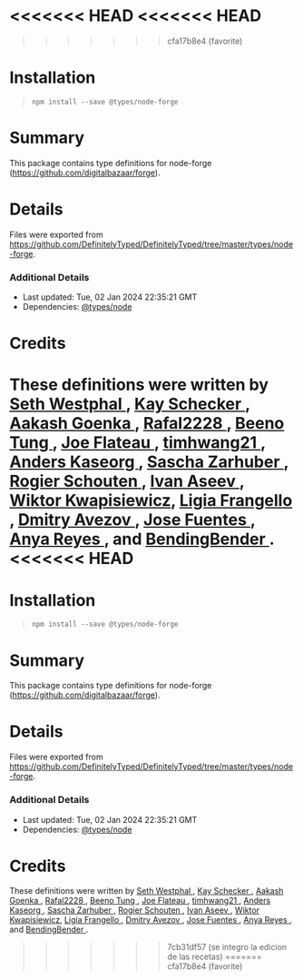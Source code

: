 <<<<<<< HEAD
<<<<<<< HEAD
=======
>>>>>>> cfa17b8e4 (favorite)
# Installation
> `npm install --save @types/node-forge`

# Summary
This package contains type definitions for node-forge (https://github.com/digitalbazaar/forge).

# Details
Files were exported from https://github.com/DefinitelyTyped/DefinitelyTyped/tree/master/types/node-forge.

### Additional Details
 * Last updated: Tue, 02 Jan 2024 22:35:21 GMT
 * Dependencies: [@types/node](https://npmjs.com/package/@types/node)

# Credits
These definitions were written by [Seth Westphal      ](https://github.com/westy92), [Kay Schecker       ](https://github.com/flynetworks), [Aakash Goenka      ](https://github.com/a-k-g), [Rafal2228          ](https://github.com/rafal2228), [Beeno Tung         ](https://github.com/beenotung), [Joe Flateau        ](https://github.com/joeflateau), [timhwang21         ](https://github.com/timhwang21), [Anders Kaseorg     ](https://github.com/andersk), [Sascha Zarhuber    ](https://github.com/saschazar21), [Rogier Schouten    ](https://github.com/rogierschouten), [Ivan Aseev         ](https://github.com/aseevia), [Wiktor Kwapisiewicz](https://github.com/wiktor-k), [Ligia Frangello    ](https://github.com/frangello), [Dmitry Avezov      ](https://github.com/avezov), [Jose Fuentes       ](https://github.com/j-fuentes), [Anya Reyes         ](https://github.com/darkade), and [BendingBender      ](https://github.com/BendingBender).
<<<<<<< HEAD
=======
# Installation
> `npm install --save @types/node-forge`

# Summary
This package contains type definitions for node-forge (https://github.com/digitalbazaar/forge).

# Details
Files were exported from https://github.com/DefinitelyTyped/DefinitelyTyped/tree/master/types/node-forge.

### Additional Details
 * Last updated: Tue, 02 Jan 2024 22:35:21 GMT
 * Dependencies: [@types/node](https://npmjs.com/package/@types/node)

# Credits
These definitions were written by [Seth Westphal      ](https://github.com/westy92), [Kay Schecker       ](https://github.com/flynetworks), [Aakash Goenka      ](https://github.com/a-k-g), [Rafal2228          ](https://github.com/rafal2228), [Beeno Tung         ](https://github.com/beenotung), [Joe Flateau        ](https://github.com/joeflateau), [timhwang21         ](https://github.com/timhwang21), [Anders Kaseorg     ](https://github.com/andersk), [Sascha Zarhuber    ](https://github.com/saschazar21), [Rogier Schouten    ](https://github.com/rogierschouten), [Ivan Aseev         ](https://github.com/aseevia), [Wiktor Kwapisiewicz](https://github.com/wiktor-k), [Ligia Frangello    ](https://github.com/frangello), [Dmitry Avezov      ](https://github.com/avezov), [Jose Fuentes       ](https://github.com/j-fuentes), [Anya Reyes         ](https://github.com/darkade), and [BendingBender      ](https://github.com/BendingBender).
>>>>>>> 7cb31df57 (se integro la edicion de las recetas)
=======
>>>>>>> cfa17b8e4 (favorite)
